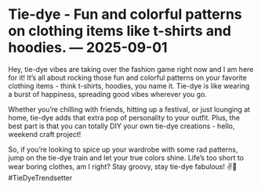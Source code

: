 # Tie-dye - Fun and colorful patterns on clothing items like t-shirts and hoodies. — 2025-09-01

Hey, tie-dye vibes are taking over the fashion game right now and I am here for it! It’s all about rocking those fun and colorful patterns on your favorite clothing items - think t-shirts, hoodies, you name it. Tie-dye is like wearing a burst of happiness, spreading good vibes wherever you go. 

Whether you’re chilling with friends, hitting up a festival, or just lounging at home, tie-dye adds that extra pop of personality to your outfit. Plus, the best part is that you can totally DIY your own tie-dye creations - hello, weekend craft project!

So, if you’re looking to spice up your wardrobe with some rad patterns, jump on the tie-dye train and let your true colors shine. Life’s too short to wear boring clothes, am I right? Stay groovy, stay tie-dye fabulous! ✌️🌈 #TieDyeTrendsetter